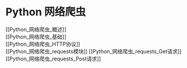 # Python 网络爬虫
[[Python_网络爬虫_概述]]  
[[Python_网络爬虫_基础]]  
[[Python_网络爬虫_HTTP协议]]  
[[Python_网络爬虫_requests模块]]
[[Python_网络爬虫_requests_Get请求]]
[[Python_网络爬虫_requests_Post请求]]